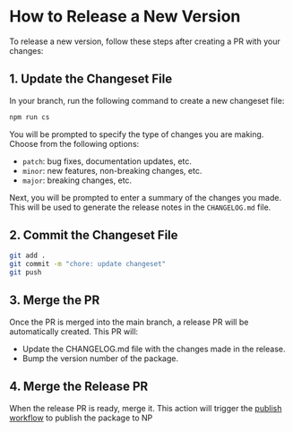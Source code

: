 # How to Release a New Version

To release a new version, follow these steps after creating a PR with your changes:

## 1. Update the Changeset File

In your branch, run the following command to create a new changeset file:

```bash
npm run cs
```

You will be prompted to specify the type of changes you are making. Choose from the following options:
- `patch`: bug fixes, documentation updates, etc.
- `minor`: new features, non-breaking changes, etc.
- `major`: breaking changes, etc.

Next, you will be prompted to enter a summary of the changes you made. This will be used to generate the release notes in the `CHANGELOG.md` file.

## 2. Commit the Changeset File

```bash
git add .
git commit -m "chore: update changeset"
git push
```

## 3. Merge the PR

Once the PR is merged into the main branch, a release PR will be automatically created. This PR will:
   - Update the CHANGELOG.md file with the changes made in the release.
   - Bump the version number of the package.

## 4. Merge the Release PR

When the release PR is ready, merge it. This action will trigger the [publish workflow](../.github/workflows/publish-to-npm.yaml) to publish the package to NP

